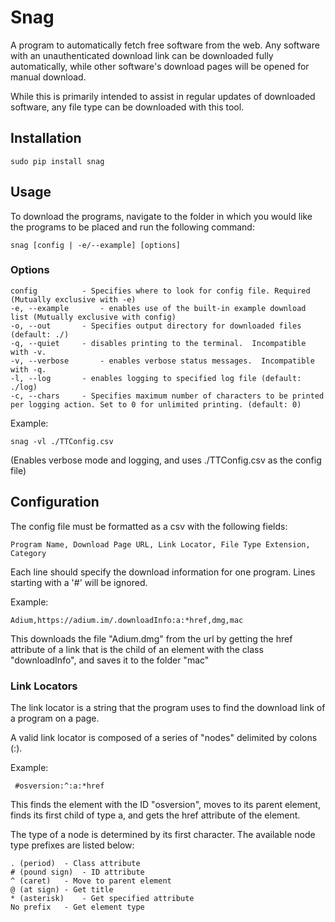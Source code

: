 # Snag 
A program to automatically fetch free software from the web.  Any software with an unauthenticated download link can be downloaded fully automatically, while other software's download pages will be opened for manual download.

While this is primarily intended to assist in regular updates of downloaded software, any file type can be downloaded with this tool.

## Installation
```
sudo pip install snag
```

## Usage
To download the programs, navigate to the folder in which you would like the programs to be placed and run the following command:

```
snag [config | -e/--example] [options]
```
### Options
```
config			- Specifies where to look for config file. Required (Mutually exclusive with -e)
-e, --example		- enables use of the built-in example download list (Mutually exclusive with config)
-o, --out		- Specifies output directory for downloaded files (default: ./)
-q, --quiet	 	- disables printing to the terminal.  Incompatible with -v.
-v, --verbose	 	- enables verbose status messages.  Incompatible with -q.
-l, --log	 	- enables logging to specified log file (default: ./log)
-c, --chars		- Specifies maximum number of characters to be printed per logging action. Set to 0 for unlimited printing. (default: 0)
```

Example:
```
snag -vl ./TTConfig.csv
```
(Enables verbose mode and logging, and uses ./TTConfig.csv as the config file)

## Configuration
The config file must be formatted as a csv with the following fields:
```
Program Name, Download Page URL, Link Locator, File Type Extension, Category
```
Each line should specify the download information for one program.  Lines starting with a '#' will be ignored.

Example:
```
Adium,https://adium.im/.downloadInfo:a:*href,dmg,mac
```
This downloads the file "Adium.dmg" from the url by getting the href attribute of a link that is the child of an element with the class "downloadInfo", and saves it to the folder "mac"
### Link Locators
The link locator is a string that the program uses to find the download link of a program on a page.

A valid link locator is composed of a series of "nodes" delimited by colons (:).

Example:
```
 #osversion:^:a:*href
```
This finds the element with the ID "osversion", moves to its parent element, finds its first child of type a, and gets the href attribute of the element.

The type of a node is determined by its first character.  The available node type prefixes are listed below:
```
. (period) 	- Class attribute
# (pound sign)  - ID attribute
^ (caret)	- Move to parent element
@ (at sign)	- Get title
* (asterisk)	- Get specified attribute
No prefix	- Get element type
```

